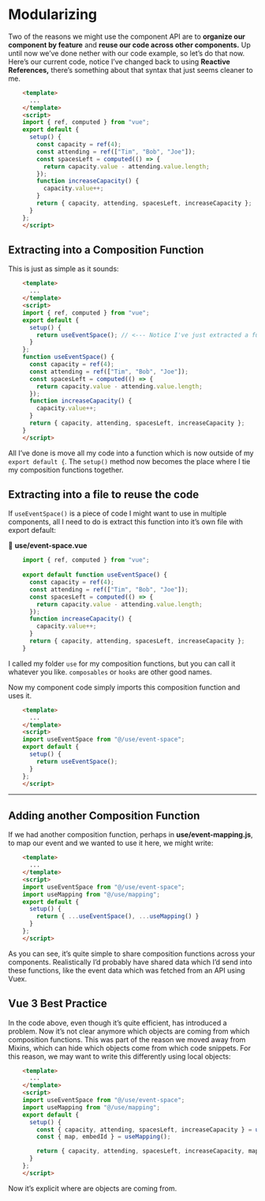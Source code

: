# Modularizing

Two of the reasons we might use the component API are to **organize our component by feature** and **reuse our code across other components.** Up until now we’ve done nether with our code example, so let’s do that now. Here’s our current code, notice I’ve changed back to using **Reactive References,** there’s something about that syntax that just seems cleaner to me.

```html
    <template>
      ...
    </template>
    <script>
    import { ref, computed } from "vue";
    export default {
      setup() {
        const capacity = ref(4);
        const attending = ref(["Tim", "Bob", "Joe"]);
        const spacesLeft = computed(() => {
          return capacity.value - attending.value.length;
        });
        function increaseCapacity() {
          capacity.value++;
        }
        return { capacity, attending, spacesLeft, increaseCapacity };
      }
    };
    </script>
```

## Extracting into a Composition Function

This is just as simple as it sounds:

```html
    <template>
      ...
    </template>
    <script>
    import { ref, computed } from "vue";
    export default {
      setup() {
        return useEventSpace(); // <--- Notice I've just extracted a function
      }
    };
    function useEventSpace() {
      const capacity = ref(4);
      const attending = ref(["Tim", "Bob", "Joe"]);
      const spacesLeft = computed(() => {
        return capacity.value - attending.value.length;
      });
      function increaseCapacity() {
        capacity.value++;
      }
      return { capacity, attending, spacesLeft, increaseCapacity };
    }
    </script>
```

All I’ve done is move all my code into a function which is now outside of my `export default {`. The `setup()` method now becomes the place where I tie my composition functions together.

## Extracting into a file to reuse the code

If `useEventSpace()` is a piece of code I might want to use in multiple components, all I need to do is extract this function into it’s own file with export default:

📃 **use/event-space.vue**

```javascript
    import { ref, computed } from "vue";
    
    export default function useEventSpace() {
      const capacity = ref(4);
      const attending = ref(["Tim", "Bob", "Joe"]);
      const spacesLeft = computed(() => {
        return capacity.value - attending.value.length;
      });
      function increaseCapacity() {
        capacity.value++;
      }
      return { capacity, attending, spacesLeft, increaseCapacity };
    }
```

I called my folder `use` for my composition functions, but you can call it whatever you like. `composables` or `hooks` are other good names.

Now my component code simply imports this composition function and uses it.

```html
    <template>
      ...
    </template>
    <script>
    import useEventSpace from "@/use/event-space";
    export default {
      setup() {
        return useEventSpace();
      }
    };
    </script>
```

------

## Adding another Composition Function

If we had another composition function, perhaps in **use/event-mapping.js**, to map our event and we wanted to use it here, we might write:

```html
    <template>
      ...
    </template>
    <script>
    import useEventSpace from "@/use/event-space";
    import useMapping from "@/use/mapping";
    export default {
      setup() {
        return { ...useEventSpace(), ...useMapping() }
      }
    };
    </script>
```

As you can see, it’s quite simple to share composition functions across your components. Realistically I’d probably have shared data which I’d send into these functions, like the event data which was fetched from an API using Vuex.

## Vue 3 Best Practice

In the code above, even though it’s quite efficient, has introduced a problem. Now it’s not clear anymore which objects are coming from which composition functions. This was part of the reason we moved away from Mixins, which can hide which objects come from which code snippets. For this reason, we may want to write this differently using local objects:

```html
    <template>
      ...
    </template>
    <script>
    import useEventSpace from "@/use/event-space";
    import useMapping from "@/use/mapping";
    export default {
      setup() {
        const { capacity, attending, spacesLeft, increaseCapacity } = useEventSpace();
        const { map, embedId } = useMapping();

        return { capacity, attending, spacesLeft, increaseCapacity, map, embedId };
      }
    };
    </script>
```

Now it’s explicit where are objects are coming from.